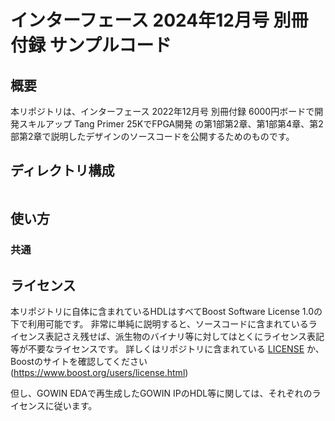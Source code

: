 # インターフェース 2024年12月号 別冊付録 サンプルコード

## 概要

本リポジトリは、インターフェース 2022年12月号 別冊付録 6000円ボードで開発スキルアップ Tang Primer 25KでFPGA開発 の第1部第2章、第1部第4章、第2部第2章で説明したデザインのソースコードを公開するためのものです。

## ディレクトリ構成

```

```

## 使い方

### 共通

## ライセンス

本リポジトリに自体に含まれているHDLはすべてBoost Software License 1.0の下で利用可能です。
非常に単純に説明すると、ソースコードに含まれているライセンス表記さえ残せば、派生物のバイナリ等に対してはとくにライセンス表記等が不要なライセンスです。
詳しくはリポジトリに含まれている [LICENSE](./LICENSE)  か、Boostのサイトを確認してください (https://www.boost.org/users/license.html)

但し、GOWIN EDAで再生成したGOWIN IPのHDL等に関しては、それぞれのライセンスに従います。

